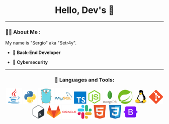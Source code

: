 <div id="header" align="center">
    <h1>Hello, Dev's 👋</h1>
</div>

---

### 👨‍💻 About Me :

<div>
    <p>My name is "Sergio" aka "Setr4y".</p>
</div>

- 👷 **Back-End Developer**

- 🔐 **Cybersecurity**

---

<h3 align="center">🔨 Languages and Tools:</h3>
    <div align="center">
        <!-- <img src="https://github.com/devicons/devicon/blob/master/icons/java/java-original-wordmark.svg" title="JAVA" alt="JAVA" width="60" height="60"/> -->
        <!-- <img src="https://github.com/devicons/devicon/blob/master/icons/python/python-original.svg" title="PYTHON" alt="PYTHON" width="50" height="50"/> -->
        <img src='https://github.com/setr4y/setr4y/blob/main/icons/java.svg' title="Java" alt="Java" width="50" height="50"/>
        <img src='https://github.com/setr4y/setr4y/blob/main/icons/python.svg' title="Python" alt="Python" width="45" height="45"/>
        <img src='https://github.com/setr4y/setr4y/blob/main/icons/go.svg' title="Go" alt="Go" width="50" height="50"/>
        <img src='https://github.com/setr4y/setr4y/blob/main/icons/mysql.svg' title="MySQL" alt="MySQL" width="55" height="50"/>
        <img src='https://github.com/setr4y/setr4y/blob/main/icons/typescript.svg' title="TypeScript" alt="TypeScript" width="40" height="40"/>
        <img src='https://github.com/setr4y/setr4y/blob/main/icons/nodejs.svg' title="NodeJS" alt="NodeJs" width="45" height="45"/>
        <img src='https://github.com/setr4y/setr4y/blob/main/icons/mongodb.svg' title="MongoDB" alt="MongoDB" width="45" height="45"/>
        <img src='https://github.com/setr4y/setr4y/blob/main/icons/spring.svg' title="Spring" alt="Spring" width="45" height="45"/>
        <img src='https://github.com/setr4y/setr4y/blob/main/icons/linux.svg' title="Linux" alt="Linux" width="45" height="45"/>
        <img src='https://github.com/setr4y/setr4y/blob/main/icons/git.svg' title="Git" alt="Git" width="45" height="45"/>
        <img src='https://github.com/setr4y/setr4y/blob/main/icons/bash.svg' title="Bash" alt="Bash" width="45" height="45"/>
        <img src='https://github.com/setr4y/setr4y/blob/main/icons/gitlab.svg' title="GitLab" alt="GitLab" width="45" height="45"/>
        <img src='https://github.com/setr4y/setr4y/blob/main/icons/oracle.svg' title="Oracle" alt="Oracle" width="45" height="45"/>
        <img src='https://github.com/setr4y/setr4y/blob/main/icons/slack.svg' title="Slack" alt="Slack" width="45" height="45"/>
        <img src='https://github.com/setr4y/setr4y/blob/main/icons/html5.svg' title="HTML5" alt="HTML5" width="45" height="45"/>
        <img src='https://github.com/setr4y/setr4y/blob/main/icons/css3.svg' title="CSS" alt="CSS" width="45" height="45"/>
        <img src='https://github.com/setr4y/setr4y/blob/main/icons/bootstrap.svg' title="BootStrap" alt="BootStrap" width="45" height="45"/>
    </div>
